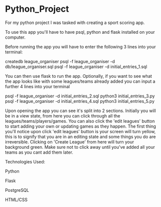 # Python_Project

For my python project I was tasked with creating a sport scoring app. 

To use this app you'll have to have psql, python and flask installed on your computer.

Before running the app you will have to enter the following 3 lines into your terminal:

createdb league_organiser
psql -f league_organiser -d db/league_organiser.sql
psql -f league_organiser -d initial_entries_1.sql

You can then use flask to run the app. Optionally, if you want to see what the app looks like with some leagues/teams already added you
can input a further 4 lines into your terminal

psql -f league_organiser -d initial_entries_2.sql
python3 initial_entries_3.py
psql -f league_organiser -d initial_entries_4.sql
python3 initial_entries_5.py

Upon opening the app you can see it's split into 2 sections. Initially you will be in a view state, from here you can click through all the 
leagues/teams/players/games. You can also click the 'edit leagues' button to start adding your own or updating games as they happen. The first thing
you'll notice upon click 'edit leagues' button is your screen will turn yellow, this is to signify that you are in an editing state and some things
you do are irreversible. Clicking on 'Create League' from here will turn your background green. Make sure not to click away until you've added all 
your teams as you cant add them later.

Technologies Used:

  Python

  Flask
  
  PostgreSQL
  
  HTML/CSS
